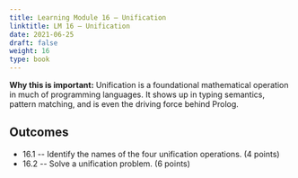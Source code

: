 ```yaml
---
title: Learning Module 16 — Unification
linktitle: LM 16 – Unification
date: 2021-06-25
draft: false
weight: 16
type: book
---
```

**Why this is important:**  Unification is a foundational mathematical operation
in much of programming languages.  It shows up in typing semantics, pattern matching,
and is even the driving force behind Prolog.

## Outcomes
  - 16.1 -- Identify the names of the four unification operations.  (4 points)
  - 16.2 -- Solve a unification problem.  (6 points)
